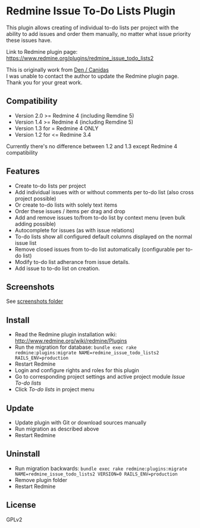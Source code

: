 # Redmine Issue To-Do Lists Plugin

This plugin allows creating of individual to-do lists per project with the ability to add issues and order them manually, no matter what issue priority these issues have.

Link to Redmine plugin page: https://www.redmine.org/plugins/redmine_issue_todo_lists2

This is originally work from [Den / Canidas](https://github.com/canidas/redmine_issue_todo_lists)  
I was unable to contact the author to update the Redmine plugin page.  
Thank you for your great work.

## Compatibility

* Version 2.0 >= Redmine 4 (including Remdine 5)
* Version 1.4 >= Redmine 4 (including Remdine 5)
* Version 1.3 for = Redmine 4 ONLY
* Version 1.2 for <= Redmine 3.4 
 
Currently there's no difference between 1.2 and 1.3 except Redmine 4 compatibility

## Features

* Create to-do lists per project
* Add individual issues with or without comments per to-do list (also cross project possible)
* Or create to-do lists with solely text items
* Order these issues / items per drag and drop
* Add and remove issues to/from to-do list by context menu (even bulk adding possible)
* Autocomplete for issues (as with issue relations)
* To-do lists show all configured default columns displayed on the normal issue list
* Remove closed issues from to-do list automatically (configurable per to-do list)
* Modify to-do list adherance from issue details.
* Add issue to to-do list on creation.

## Screenshots

See [screenshots folder](https://github.com/jcatrysse/redmine_issue_todo_lists2/tree/master/screenshots)

## Install

* Read the Redmine plugin installation wiki: http://www.redmine.org/wiki/redmine/Plugins
* Run the migration for database: `bundle exec rake redmine:plugins:migrate NAME=redmine_issue_todo_lists2 RAILS_ENV=production`
* Restart Redmine
* Login and configure rights and roles for this plugin
* Go to corresponding project settings and active project module *Issue To-do lists*
* Click *To-do lists* in project menu

## Update

* Update plugin with Git or download sources manually
* Run migration as described above
* Restart Redmine

## Uninstall

* Run migration backwards: `bundle exec rake redmine:plugins:migrate NAME=redmine_issue_todo_lists2 VERSION=0 RAILS_ENV=production`
* Remove plugin folder
* Restart Redmine

## License

GPLv2
